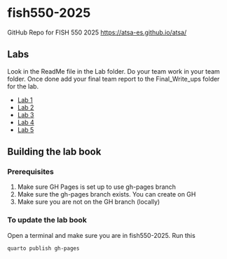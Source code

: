 # fish550-2025

GitHub Repo for FISH 550 2025 https://atsa-es.github.io/atsa/

## Labs

Look in the ReadMe file in the Lab folder. Do your team work in your team folder. Once done add your final team report to the Final_Write_ups folder for the lab.

* [Lab 1](https://github.com/atsa-es/fish550-2025/tree/main/Lab-1) 
* [Lab 2](https://github.com/atsa-es/fish550-2025/tree/main/Lab-2)
* [Lab 3](https://github.com/atsa-es/fish550-2025/tree/main/Lab-3) 
* [Lab 4](https://github.com/atsa-es/fish550-2025/tree/main/Lab-4) 
* [Lab 5](https://github.com/atsa-es/fish550-2025/tree/main/Lab-5)

## Building the lab book

### Prerequisites

1. Make sure GH Pages is set up to use gh-pages branch
2. Make sure the gh-pages branch exists. You can create on GH
3. Make sure you are not on the GH branch (locally)

### To update the lab book

Open a terminal and make sure you are in fish550-2025. Run this
```
quarto publish gh-pages
```
